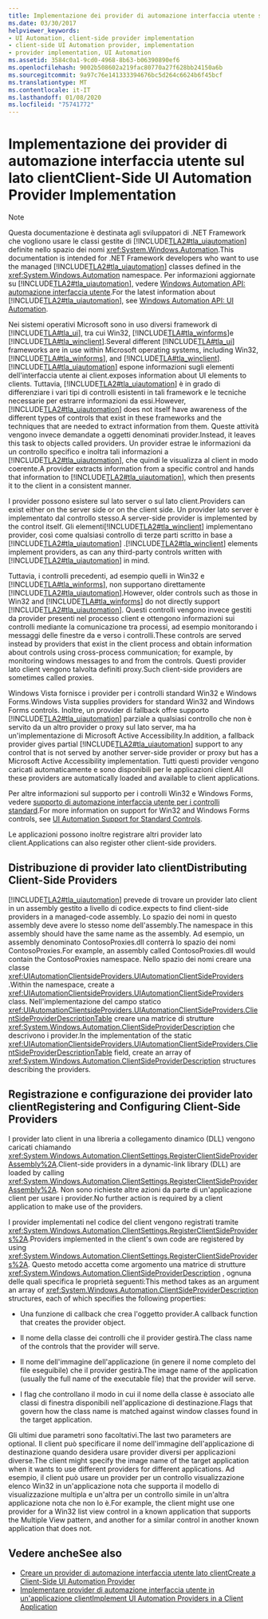 ```yaml
---
title: Implementazione dei provider di automazione interfaccia utente sul lato client
ms.date: 03/30/2017
helpviewer_keywords:
- UI Automation, client-side provider implementation
- client-side UI Automation provider, implementation
- provider implementation, UI Automation
ms.assetid: 3584c0a1-9cd0-4968-8b63-b06390890ef6
ms.openlocfilehash: 9002b508602a219fac80770a27f628bb24150a6b
ms.sourcegitcommit: 9a97c76e141333394676bc5d264c6624b6f45bcf
ms.translationtype: MT
ms.contentlocale: it-IT
ms.lasthandoff: 01/08/2020
ms.locfileid: "75741772"
---
```

# <a name="client-side-ui-automation-provider-implementation"></a><span data-ttu-id="4bec0-102">Implementazione dei provider di automazione interfaccia utente sul lato client</span><span class="sxs-lookup"><span data-stu-id="4bec0-102">Client-Side UI Automation Provider Implementation</span></span>
> [!NOTE]
> <span data-ttu-id="4bec0-103">Questa documentazione è destinata agli sviluppatori di .NET Framework che vogliono usare le classi gestite di [!INCLUDE[TLA2#tla_uiautomation](../../../includes/tla2sharptla-uiautomation-md.md)] definite nello spazio dei nomi <xref:System.Windows.Automation>.</span><span class="sxs-lookup"><span data-stu-id="4bec0-103">This documentation is intended for .NET Framework developers who want to use the managed [!INCLUDE[TLA2#tla_uiautomation](../../../includes/tla2sharptla-uiautomation-md.md)] classes defined in the <xref:System.Windows.Automation> namespace.</span></span> <span data-ttu-id="4bec0-104">Per informazioni aggiornate su [!INCLUDE[TLA2#tla_uiautomation](../../../includes/tla2sharptla-uiautomation-md.md)], vedere [Windows Automation API: automazione interfaccia utente](/windows/win32/winauto/entry-uiauto-win32).</span><span class="sxs-lookup"><span data-stu-id="4bec0-104">For the latest information about [!INCLUDE[TLA2#tla_uiautomation](../../../includes/tla2sharptla-uiautomation-md.md)], see [Windows Automation API: UI Automation](/windows/win32/winauto/entry-uiauto-win32).</span></span>  
  
 <span data-ttu-id="4bec0-105">Nei sistemi operativi Microsoft sono in uso diversi framework di [!INCLUDE[TLA#tla_ui](../../../includes/tlasharptla-ui-md.md)], tra cui Win32, [!INCLUDE[TLA#tla_winforms](../../../includes/tlasharptla-winforms-md.md)]e [!INCLUDE[TLA#tla_winclient](../../../includes/tlasharptla-winclient-md.md)].</span><span class="sxs-lookup"><span data-stu-id="4bec0-105">Several different [!INCLUDE[TLA#tla_ui](../../../includes/tlasharptla-ui-md.md)] frameworks are in use within Microsoft operating systems, including Win32, [!INCLUDE[TLA#tla_winforms](../../../includes/tlasharptla-winforms-md.md)], and [!INCLUDE[TLA#tla_winclient](../../../includes/tlasharptla-winclient-md.md)].</span></span> [!INCLUDE[TLA#tla_uiautomation](../../../includes/tlasharptla-uiautomation-md.md)] <span data-ttu-id="4bec0-106">espone informazioni sugli elementi dell'interfaccia utente ai client.</span><span class="sxs-lookup"><span data-stu-id="4bec0-106">exposes information about UI elements to clients.</span></span> <span data-ttu-id="4bec0-107">Tuttavia, [!INCLUDE[TLA2#tla_uiautomation](../../../includes/tla2sharptla-uiautomation-md.md)] è in grado di differenziare i vari tipi di controlli esistenti in tali framework e le tecniche necessarie per estrarre informazioni da essi.</span><span class="sxs-lookup"><span data-stu-id="4bec0-107">However, [!INCLUDE[TLA2#tla_uiautomation](../../../includes/tla2sharptla-uiautomation-md.md)] does not itself have awareness of the different types of controls that exist in these frameworks and the techniques that are needed to extract information from them.</span></span> <span data-ttu-id="4bec0-108">Queste attività vengono invece demandate a oggetti denominati provider.</span><span class="sxs-lookup"><span data-stu-id="4bec0-108">Instead, it leaves this task to objects called providers.</span></span> <span data-ttu-id="4bec0-109">Un provider estrae le informazioni da un controllo specifico e inoltra tali informazioni a [!INCLUDE[TLA2#tla_uiautomation](../../../includes/tla2sharptla-uiautomation-md.md)], che quindi le visualizza al client in modo coerente.</span><span class="sxs-lookup"><span data-stu-id="4bec0-109">A provider extracts information from a specific control and hands that information to [!INCLUDE[TLA2#tla_uiautomation](../../../includes/tla2sharptla-uiautomation-md.md)], which then presents it to the client in a consistent manner.</span></span>  
  
 <span data-ttu-id="4bec0-110">I provider possono esistere sul lato server o sul lato client.</span><span class="sxs-lookup"><span data-stu-id="4bec0-110">Providers can exist either on the server side or on the client side.</span></span> <span data-ttu-id="4bec0-111">Un provider lato server è implementato dal controllo stesso.</span><span class="sxs-lookup"><span data-stu-id="4bec0-111">A server-side provider is implemented by the control itself.</span></span> <span data-ttu-id="4bec0-112">Gli elementi[!INCLUDE[TLA2#tla_winclient](../../../includes/tla2sharptla-winclient-md.md)] implementano provider, così come qualsiasi controllo di terze parti scritto in base a [!INCLUDE[TLA2#tla_uiautomation](../../../includes/tla2sharptla-uiautomation-md.md)] .</span><span class="sxs-lookup"><span data-stu-id="4bec0-112">[!INCLUDE[TLA2#tla_winclient](../../../includes/tla2sharptla-winclient-md.md)] elements implement providers, as can any third-party controls written with [!INCLUDE[TLA2#tla_uiautomation](../../../includes/tla2sharptla-uiautomation-md.md)] in mind.</span></span>  
  
 <span data-ttu-id="4bec0-113">Tuttavia, i controlli precedenti, ad esempio quelli in Win32 e [!INCLUDE[TLA#tla_winforms](../../../includes/tlasharptla-winforms-md.md)], non supportano direttamente [!INCLUDE[TLA2#tla_uiautomation](../../../includes/tla2sharptla-uiautomation-md.md)].</span><span class="sxs-lookup"><span data-stu-id="4bec0-113">However, older controls such as those in Win32 and [!INCLUDE[TLA#tla_winforms](../../../includes/tlasharptla-winforms-md.md)] do not directly support [!INCLUDE[TLA2#tla_uiautomation](../../../includes/tla2sharptla-uiautomation-md.md)].</span></span> <span data-ttu-id="4bec0-114">Questi controlli vengono invece gestiti da provider presenti nel processo client e ottengono informazioni sui controlli mediante la comunicazione tra processi, ad esempio monitorando i messaggi delle finestre da e verso i controlli.</span><span class="sxs-lookup"><span data-stu-id="4bec0-114">These controls are served instead by providers that exist in the client process and obtain information about controls using cross-process communication; for example, by monitoring windows messages to and from the controls.</span></span> <span data-ttu-id="4bec0-115">Questi provider lato client vengono talvolta definiti proxy.</span><span class="sxs-lookup"><span data-stu-id="4bec0-115">Such client-side providers are sometimes called proxies.</span></span>  
  
 <span data-ttu-id="4bec0-116">Windows Vista fornisce i provider per i controlli standard Win32 e Windows Forms.</span><span class="sxs-lookup"><span data-stu-id="4bec0-116">Windows Vista supplies providers for standard Win32 and Windows Forms controls.</span></span> <span data-ttu-id="4bec0-117">Inoltre, un provider di fallback offre supporto [!INCLUDE[TLA2#tla_uiautomation](../../../includes/tla2sharptla-uiautomation-md.md)] parziale a qualsiasi controllo che non è servito da un altro provider o proxy sul lato server, ma ha un'implementazione di Microsoft Active Accessibility.</span><span class="sxs-lookup"><span data-stu-id="4bec0-117">In addition, a fallback provider gives partial [!INCLUDE[TLA2#tla_uiautomation](../../../includes/tla2sharptla-uiautomation-md.md)] support to any control that is not served by another server-side provider or proxy but has a Microsoft Active Accessibility implementation.</span></span> <span data-ttu-id="4bec0-118">Tutti questi provider vengono caricati automaticamente e sono disponibili per le applicazioni client.</span><span class="sxs-lookup"><span data-stu-id="4bec0-118">All these providers are automatically loaded and available to client applications.</span></span>  
  
 <span data-ttu-id="4bec0-119">Per altre informazioni sul supporto per i controlli Win32 e Windows Forms, vedere [supporto di automazione interfaccia utente per i controlli standard](ui-automation-support-for-standard-controls.md).</span><span class="sxs-lookup"><span data-stu-id="4bec0-119">For more information on support for Win32 and Windows Forms controls, see [UI Automation Support for Standard Controls](ui-automation-support-for-standard-controls.md).</span></span>  
  
 <span data-ttu-id="4bec0-120">Le applicazioni possono inoltre registrare altri provider lato client.</span><span class="sxs-lookup"><span data-stu-id="4bec0-120">Applications can also register other client-side providers.</span></span>  
  
<a name="Distributing_Client-Side_Providers"></a>   
## <a name="distributing-client-side-providers"></a><span data-ttu-id="4bec0-121">Distribuzione di provider lato client</span><span class="sxs-lookup"><span data-stu-id="4bec0-121">Distributing Client-Side Providers</span></span>  
 [!INCLUDE[TLA2#tla_uiautomation](../../../includes/tla2sharptla-uiautomation-md.md)] <span data-ttu-id="4bec0-122">prevede di trovare un provider lato client in un assembly gestito a livello di codice.</span><span class="sxs-lookup"><span data-stu-id="4bec0-122">expects to find client-side providers in a managed-code assembly.</span></span> <span data-ttu-id="4bec0-123">Lo spazio dei nomi in questo assembly deve avere lo stesso nome dell'assembly.</span><span class="sxs-lookup"><span data-stu-id="4bec0-123">The namespace in this assembly should have the same name as the assembly.</span></span> <span data-ttu-id="4bec0-124">Ad esempio, un assembly denominato ContosoProxies.dll conterrà lo spazio dei nomi ContosoProxies.</span><span class="sxs-lookup"><span data-stu-id="4bec0-124">For example, an assembly called ContosoProxies.dll would contain the ContosoProxies namespace.</span></span> <span data-ttu-id="4bec0-125">Nello spazio dei nomi creare una classe <xref:UIAutomationClientsideProviders.UIAutomationClientSideProviders> .</span><span class="sxs-lookup"><span data-stu-id="4bec0-125">Within the namespace, create a <xref:UIAutomationClientsideProviders.UIAutomationClientSideProviders> class.</span></span> <span data-ttu-id="4bec0-126">Nell'implementazione del campo statico <xref:UIAutomationClientsideProviders.UIAutomationClientSideProviders.ClientSideProviderDescriptionTable> creare una matrice di strutture <xref:System.Windows.Automation.ClientSideProviderDescription> che descrivono i provider.</span><span class="sxs-lookup"><span data-stu-id="4bec0-126">In the implementation of the static <xref:UIAutomationClientsideProviders.UIAutomationClientSideProviders.ClientSideProviderDescriptionTable> field, create an array of <xref:System.Windows.Automation.ClientSideProviderDescription> structures describing the providers.</span></span>  
  
<a name="Registering_and_Configuring_Client-Side_Providers"></a>   
## <a name="registering-and-configuring-client-side-providers"></a><span data-ttu-id="4bec0-127">Registrazione e configurazione dei provider lato client</span><span class="sxs-lookup"><span data-stu-id="4bec0-127">Registering and Configuring Client-Side Providers</span></span>  
 <span data-ttu-id="4bec0-128">I provider lato client in una libreria a collegamento dinamico (DLL) vengono caricati chiamando <xref:System.Windows.Automation.ClientSettings.RegisterClientSideProviderAssembly%2A>.</span><span class="sxs-lookup"><span data-stu-id="4bec0-128">Client-side providers in a dynamic-link library (DLL) are loaded by calling <xref:System.Windows.Automation.ClientSettings.RegisterClientSideProviderAssembly%2A>.</span></span> <span data-ttu-id="4bec0-129">Non sono richieste altre azioni da parte di un'applicazione client per usare i provider.</span><span class="sxs-lookup"><span data-stu-id="4bec0-129">No further action is required by a client application to make use of the providers.</span></span>  
  
 <span data-ttu-id="4bec0-130">I provider implementati nel codice del client vengono registrati tramite <xref:System.Windows.Automation.ClientSettings.RegisterClientSideProviders%2A>.</span><span class="sxs-lookup"><span data-stu-id="4bec0-130">Providers implemented in the client's own code are registered by using <xref:System.Windows.Automation.ClientSettings.RegisterClientSideProviders%2A>.</span></span> <span data-ttu-id="4bec0-131">Questo metodo accetta come argomento una matrice di strutture <xref:System.Windows.Automation.ClientSideProviderDescription> , ognuna delle quali specifica le proprietà seguenti:</span><span class="sxs-lookup"><span data-stu-id="4bec0-131">This method takes as an argument an array of <xref:System.Windows.Automation.ClientSideProviderDescription> structures, each of which specifies the following properties:</span></span>  
  
- <span data-ttu-id="4bec0-132">Una funzione di callback che crea l'oggetto provider.</span><span class="sxs-lookup"><span data-stu-id="4bec0-132">A callback function that creates the provider object.</span></span>  
  
- <span data-ttu-id="4bec0-133">Il nome della classe dei controlli che il provider gestirà.</span><span class="sxs-lookup"><span data-stu-id="4bec0-133">The class name of the controls that the provider will serve.</span></span>  
  
- <span data-ttu-id="4bec0-134">Il nome dell'immagine dell'applicazione (in genere il nome completo del file eseguibile) che il provider gestirà.</span><span class="sxs-lookup"><span data-stu-id="4bec0-134">The image name of the application (usually the full name of the executable file) that the provider will serve.</span></span>  
  
- <span data-ttu-id="4bec0-135">I flag che controllano il modo in cui il nome della classe è associato alle classi di finestra disponibili nell'applicazione di destinazione.</span><span class="sxs-lookup"><span data-stu-id="4bec0-135">Flags that govern how the class name is matched against window classes found in the target application.</span></span>  
  
 <span data-ttu-id="4bec0-136">Gli ultimi due parametri sono facoltativi.</span><span class="sxs-lookup"><span data-stu-id="4bec0-136">The last two parameters are optional.</span></span> <span data-ttu-id="4bec0-137">Il client può specificare il nome dell'immagine dell'applicazione di destinazione quando desidera usare provider diversi per applicazioni diverse.</span><span class="sxs-lookup"><span data-stu-id="4bec0-137">The client might specify the image name of the target application when it wants to use different providers for different applications.</span></span> <span data-ttu-id="4bec0-138">Ad esempio, il client può usare un provider per un controllo visualizzazione elenco Win32 in un'applicazione nota che supporta il modello di visualizzazione multipla e un'altra per un controllo simile in un'altra applicazione nota che non lo è.</span><span class="sxs-lookup"><span data-stu-id="4bec0-138">For example, the client might use one provider for a Win32 list view control in a known application that supports the Multiple View pattern, and another for a similar control in another known application that does not.</span></span>  
  
## <a name="see-also"></a><span data-ttu-id="4bec0-139">Vedere anche</span><span class="sxs-lookup"><span data-stu-id="4bec0-139">See also</span></span>

- [<span data-ttu-id="4bec0-140">Creare un provider di automazione interfaccia utente lato client</span><span class="sxs-lookup"><span data-stu-id="4bec0-140">Create a Client-Side UI Automation Provider</span></span>](create-a-client-side-ui-automation-provider.md)
- [<span data-ttu-id="4bec0-141">Implementare provider di automazione interfaccia utente in un'applicazione client</span><span class="sxs-lookup"><span data-stu-id="4bec0-141">Implement UI Automation Providers in a Client Application</span></span>](implement-ui-automation-providers-in-a-client-application.md)
